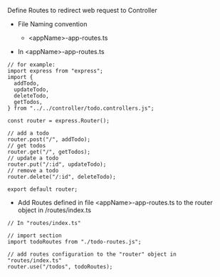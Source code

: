 Define Routes to redirect web request to Controller

- File Naming convention

  - \<appName>-app-routes.ts

- In \<appName>-app-routes.ts

```
// for example:
import express from "express";
import {
  addTodo,
  updateTodo,
  deleteTodo,
  getTodos,
} from "../../controller/todo.controllers.js";

const router = express.Router();

// add a todo
router.post("/", addTodo);
// get todos
router.get("/", getTodos);
// update a todo
router.put("/:id", updateTodo);
// remove a todo
router.delete("/:id", deleteTodo);

export default router;
```

- Add Routes defined in file \<appName>-app-routes.ts to the router object in /routes/index.ts

```
// In "routes/index.ts"

// import section
import todoRoutes from "./todo-routes.js";

// add routes configuration to the "router" object in "routes/index.ts"
router.use("/todos", todoRoutes);
```
